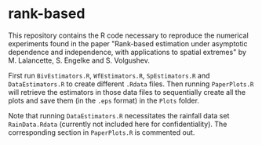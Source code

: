 # rank-based
This repository contains the R code necessary to reproduce the numerical experiments found in the paper "Rank-based estimation under asymptotic dependence and independence, with applications to spatial extremes" by M. Lalancette, S. Engelke and S. Volgushev.

First run `BivEstimators.R`, `WfEstimators.R`, `SpEstimators.R` and `DataEstimators.R` to create different `.Rdata` files. Then running `PaperPlots.R` will retrieve the estimators in those data files to sequentially create all the plots and save them (in the `.eps` format) in the `Plots` folder.

Note that running `DataEstimators.R` necessitates the rainfall data set `RainData.Rdata` (currently not included here for confidentiality). The corresponding section in `PaperPlots.R` is commented out.
